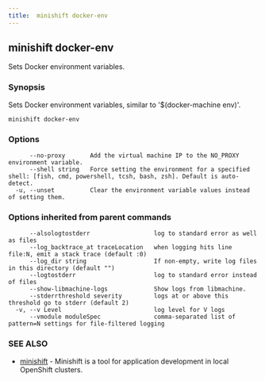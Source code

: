 ```yaml
---
title:  minishift docker-env
---
```



## minishift docker-env

Sets Docker environment variables.

### Synopsis


Sets Docker environment variables, similar to '$(docker-machine env)'.

```
minishift docker-env
```

### Options

```
      --no-proxy       Add the virtual machine IP to the NO_PROXY environment variable.
      --shell string   Force setting the environment for a specified shell: [fish, cmd, powershell, tcsh, bash, zsh]. Default is auto-detect.
  -u, --unset          Clear the environment variable values instead of setting them.
```

### Options inherited from parent commands

```
      --alsologtostderr                  log to standard error as well as files
      --log_backtrace_at traceLocation   when logging hits line file:N, emit a stack trace (default :0)
      --log_dir string                   If non-empty, write log files in this directory (default "")
      --logtostderr                      log to standard error instead of files
      --show-libmachine-logs             Show logs from libmachine.
      --stderrthreshold severity         logs at or above this threshold go to stderr (default 2)
  -v, --v Level                          log level for V logs
      --vmodule moduleSpec               comma-separated list of pattern=N settings for file-filtered logging
```

### SEE ALSO
* [minishift](minishift.md)	 - Minishift is a tool for application development in local OpenShift clusters.

